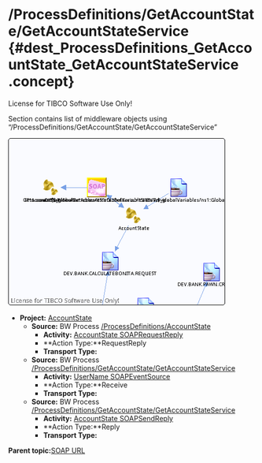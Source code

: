 # /ProcessDefinitions/GetAccountState/GetAccountStateService {#dest_ProcessDefinitions_GetAccountState_GetAccountStateService .concept}

License for TIBCO Software Use Only!

Section contains list of middleware objects using “/ProcessDefinitions/GetAccountState/GetAccountStateService”

![](dest_Id92.png)

-   **Project:** [AccountState](../projs/AccountState.md)
    -   **Source:**  BW Process [/ProcessDefinitions/AccountState](../../../projects/AccountState/ProcessDefinitions/AccountState.process.md)
        -   **Activity:** [AccountState SOAPRequestReply](../projs/act_91.md)
        -   **Action Type:**RequestReply
        -   **Transport Type:**
    -   **Source:**  BW Process [/ProcessDefinitions/GetAccountState/GetAccountStateService](../../../projects/AccountState/ProcessDefinitions/GetAccountState/GetAccountStateService.process.md)
        -   **Activity:** [UserName SOAPEventSource](../projs/act_97.md)
        -   **Action Type:**Receive
        -   **Transport Type:**
    -   **Source:**  BW Process [/ProcessDefinitions/GetAccountState/GetAccountStateService](../../../projects/AccountState/ProcessDefinitions/GetAccountState/GetAccountStateService.process.md)
        -   **Activity:** [AccountState SOAPSendReply](../projs/act_99.md)
        -   **Action Type:**Reply
        -   **Transport Type:**

**Parent topic:**[SOAP URL](../../../crossref/dest/msgs/Group_Id153.md)

